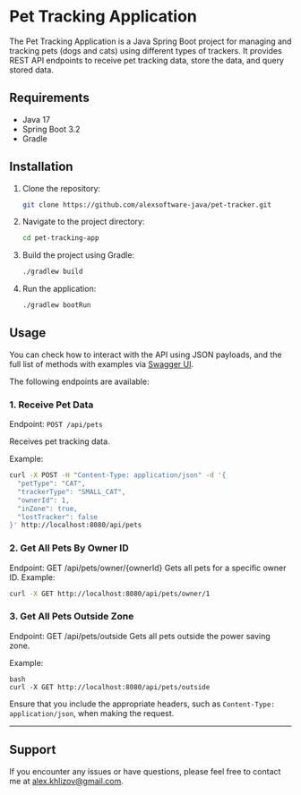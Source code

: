 # Pet Tracking Application

The Pet Tracking Application is a Java Spring Boot project for managing and tracking pets (dogs and cats) using different types of trackers. It provides REST API endpoints to receive pet tracking data, store the data, and query stored data.

## Requirements

- Java 17
- Spring Boot 3.2
- Gradle

## Installation

1. Clone the repository:

    ```bash
    git clone https://github.com/alexsoftware-java/pet-tracker.git
    ```

2. Navigate to the project directory:

    ```bash
    cd pet-tracking-app
    ```

3. Build the project using Gradle:

    ```bash
    ./gradlew build
    ```

4. Run the application:

    ```bash
    ./gradlew bootRun
    ```

## Usage

You can check how to interact with the API using JSON payloads, and the full list of methods with examples via [Swagger UI](http://localhost:8080/swagger-ui/index.html).

The following endpoints are available:

### 1. Receive Pet Data

Endpoint: `POST /api/pets`

Receives pet tracking data.

Example:

```bash
curl -X POST -H "Content-Type: application/json" -d '{
  "petType": "CAT",
  "trackerType": "SMALL_CAT",
  "ownerId": 1,
  "inZone": true,
  "lostTracker": false
}' http://localhost:8080/api/pets
```

### 2. Get All Pets By Owner ID

Endpoint: GET /api/pets/owner/{ownerId}
Gets all pets for a specific owner ID.
Example:
```bash
curl -X GET http://localhost:8080/api/pets/owner/1
```

### 3. Get All Pets Outside Zone

Endpoint: GET /api/pets/outside
Gets all pets outside the power saving zone.

Example:
```
bash
curl -X GET http://localhost:8080/api/pets/outside
```

Ensure that you include the appropriate headers, such as `Content-Type: application/json`, when making the request.

---------------------------

## Support

If you encounter any issues or have questions, please feel free to contact me at [alex.khlizov@gmail.com](mailto:alex.khlizov@gmail.com).